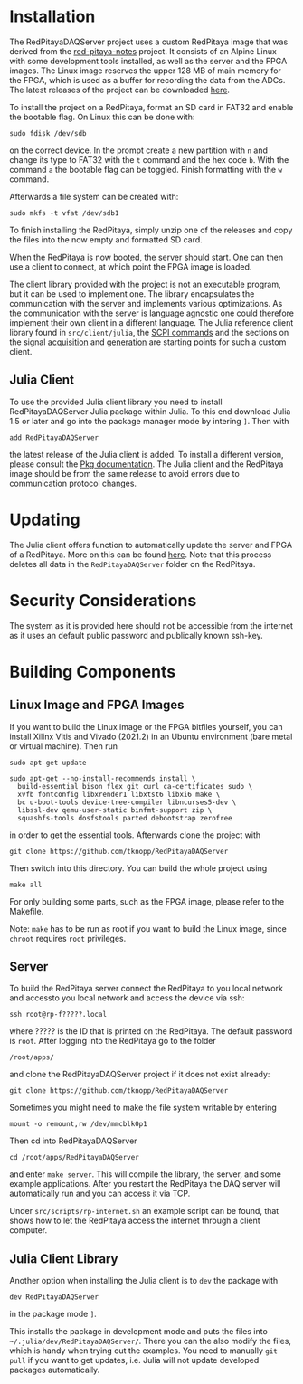 # Installation
The RedPitayaDAQServer project uses a custom RedPitaya image that was derived from the [red-pitaya-notes](https://github.com/pavel-demin/red-pitaya-notes) project. It consists of an Alpine Linux with some development tools installed, as well as the server and the FPGA images. The Linux image reserves the upper 128 MB of main memory for the FPGA, which is used as a buffer for recording the data from the ADCs. The latest releases of the project can be downloaded [here](https://github.com/tknopp/RedPitayaDAQServer/releases).

To install the project on a RedPitaya, format an SD card in FAT32 and enable the bootable flag. On Linux this can be done with:
```
sudo fdisk /dev/sdb
```
on the correct device. In the prompt create a new partition with `n` and change its type to FAT32 with the `t` command and the hex code `b`. With the command `a` the bootable flag can be toggled. Finish formatting with the `w` command.

Afterwards a file system can be created with:
```
sudo mkfs -t vfat /dev/sdb1
```
To finish installing the RedPitaya, simply unzip one of the releases and copy the files into the now empty and formatted SD card.

When the RedPitaya is now booted, the server should start. One can then use a client to connect, at which point the FPGA image is loaded. 

The client library provided with the project is not an executable program, but it can be used to implement one. The library encapsulates the communication with the server and implements various optimizations. As the communication with the server is language agnostic one could therefore implement their own client in a different language. The Julia reference client library found in `src/client/julia`, the [SCPI commands](scpi.md) and the sections on the signal [acquisition](acqusition.md) and [generation](generation.md) are starting points for such a custom client.

## Julia Client
To use the provided Julia client library you need to install RedPitayaDAQServer Julia package within Julia. To this end 
download Julia 1.5 or later and go into the package manager mode by intering `]`.
Then with 
```
add RedPitayaDAQServer
```
the latest release of the Julia client is added. To install a different version, please consult the [Pkg documentation](https://pkgdocs.julialang.org/dev/managing-packages/#Adding-packages). The Julia client and the RedPitaya image should be from the same release to avoid errors due to communication protocol changes.
# Updating
The Julia client offers function to automatically update the server and FPGA of a RedPitaya. More on this can be found [here](client.md#utility). Note that this process deletes all data in the `RedPitayaDAQServer` folder on the RedPitaya.
# Security Considerations
The system as it is provided here should not be accessible from the internet as it uses an default public password and publically known ssh-key.
# Building Components

## Linux Image and FPGA Images
If you want to build the Linux image or the FPGA bitfiles yourself, you can install Xilinx Vitis and Vivado (2021.2) in an Ubuntu environment (bare metal or virtual machine). Then run

```
sudo apt-get update

sudo apt-get --no-install-recommends install \
  build-essential bison flex git curl ca-certificates sudo \
  xvfb fontconfig libxrender1 libxtst6 libxi6 make \
  bc u-boot-tools device-tree-compiler libncurses5-dev \
  libssl-dev qemu-user-static binfmt-support zip \
  squashfs-tools dosfstools parted debootstrap zerofree
```

in order to get the essential tools. Afterwards clone the project with

```
git clone https://github.com/tknopp/RedPitayaDAQServer
```

Then switch into this directory. You can build the whole project using
```
make all
```

For only building some parts, such as the FPGA image, please refer to the Makefile.

Note: `make` has to be run as root if you want to build the Linux image, since `chroot` requires `root` privileges.

## Server

To build the RedPitaya server connect the RedPitaya to you local network and accessto you local network and access the device via ssh:
```
ssh root@rp-f?????.local
```
where ????? is the ID that is printed on the RedPitaya. The default password is `root`.
After logging into the RedPitaya go to the folder
```
/root/apps/
```
and clone the RedPitayaDAQServer project if it does not exist already:
```
git clone https://github.com/tknopp/RedPitayaDAQServer
```
Sometimes you might need to make the file system writable by entering
```
mount -o remount,rw /dev/mmcblk0p1
```
Then cd into RedPitayaDAQServer
```
cd /root/apps/RedPitayaDAQServer
```
and enter `make server`. This will compile the library, the server, and some example applications. After you restart the RedPitaya the DAQ server will automatically run and you can access it via TCP.

Under `src/scripts/rp-internet.sh` an example script can be found, that shows how to let the RedPitaya access the internet through a client computer.


## Julia Client Library
Another option when installing the Julia client is to `dev` the package with
```
dev RedPitayaDAQServer
```
in the package mode `]`.

This installs the package in development mode and puts the files into `~/.julia/dev/RedPitayaDAQServer/`. There you can the also modify the files, which is handy when trying out the examples. You need to manually `git pull` if you want to get updates, i.e. Julia will not update developed packages automatically.